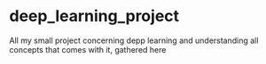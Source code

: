 # deep_learning_project
All my small project concerning depp learning and understanding all concepts that comes with it, gathered here
